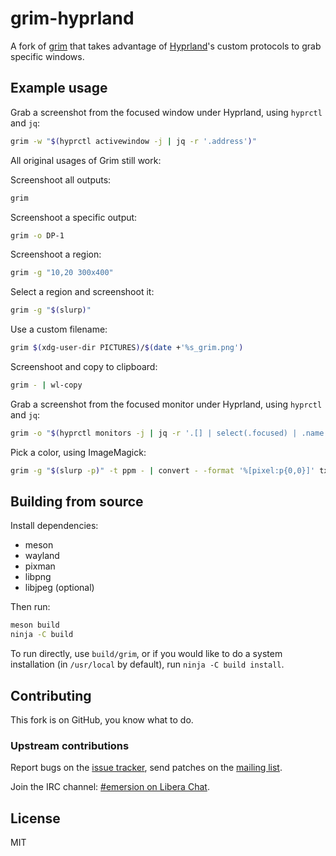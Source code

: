 # grim-hyprland

A fork of [grim] that takes advantage of [Hyprland]'s custom protocols to grab
specific windows.

## Example usage

Grab a screenshot from the focused window under Hyprland, using `hyprctl` and
`jq`:

```sh
grim -w "$(hyprctl activewindow -j | jq -r '.address')"
```

All original usages of Grim still work:

Screenshoot all outputs:

```sh
grim
```

Screenshoot a specific output:

```sh
grim -o DP-1
```

Screenshoot a region:

```sh
grim -g "10,20 300x400"
```

Select a region and screenshoot it:

```sh
grim -g "$(slurp)"
```

Use a custom filename:

```sh
grim $(xdg-user-dir PICTURES)/$(date +'%s_grim.png')
```

Screenshoot and copy to clipboard:

```sh
grim - | wl-copy
```

Grab a screenshot from the focused monitor under Hyprland, using `hyprctl` and
`jq`:

```sh
grim -o "$(hyprctl monitors -j | jq -r '.[] | select(.focused) | .name')"
```

Pick a color, using ImageMagick:

```sh
grim -g "$(slurp -p)" -t ppm - | convert - -format '%[pixel:p{0,0}]' txt:-
```

## Building from source

Install dependencies:

* meson
* wayland
* pixman
* libpng
* libjpeg (optional)

Then run:

```sh
meson build
ninja -C build
```

To run directly, use `build/grim`, or if you would like to do a system
installation (in `/usr/local` by default), run `ninja -C build install`.

## Contributing

This fork is on GitHub, you know what to do.

### Upstream contributions

Report bugs on the [issue tracker], send patches on the [mailing list].

Join the IRC channel: [#emersion on Libera Chat].

## License

MIT

[grim]: https://git.sr.ht/~emersion/grim
[Hyprland]: https://github.com/hyprwm/Hyprland
[slurp]: https://github.com/emersion/slurp
[issue tracker]: https://todo.sr.ht/~emersion/grim
[mailing list]: https://lists.sr.ht/~emersion/grim-dev
[#emersion on Libera Chat]: ircs://irc.libera.chat/#emersion
